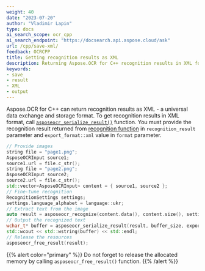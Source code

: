 ```yaml
---
weight: 40
date: "2023-07-20"
author: "Vladimir Lapin"
type: docs
ai_search_scope: ocr_cpp
ai_search_endpoint: "https://docsearch.api.aspose.cloud/ask"
url: /cpp/save-xml/
feedback: OCRCPP
title: Getting recognition results as XML
description: Returning Aspose.OCR for C++ recognition results in XML format.
keywords:
- save
- result
- XML
- output
---
```


Aspose.OCR for C++ can return recognition results as XML - a universal data exchange and storage format. To get recognition results in XML format, call [`asposeocr_serialize_result()`](https://reference.aspose.com/ocr/cpp/groupAspose#ga2ef1778bf26fdb773c29b988d3323160) function. You must provide the recognition result returned from [recognition function](/ocr/cpp/recognition/) in `recognition_result` parameter and `export_format::xml` value in `format` parameter.

```cpp
// Provide images
string file = "page1.png";
AsposeOCRInput source1;
source1.url = file.c_str();
string file = "page2.png";
AsposeOCRInput source2;
source2.url = file.c_str();
std::vector<AsposeOCRInput> content = { source1, source2 };
// Fine-tune recognition
RecognitionSettings settings;
settings.language_alphabet = language::ukr;
// Extract text from the image
auto result = asposeocr_recognize(content.data(), content.size(), settings);
// Output the recognized text
wchar_t* buffer = asposeocr_serialize_result(result, buffer_size, export_format::xml);
std::wcout << std::wstring(buffer) << std::endl;
// Release the resources
asposeocr_free_result(result);
```

{{% alert color="primary" %}}
Do not forget to release the allocated memory by calling `asposeocr_free_result()` function.
{{% /alert %}}

